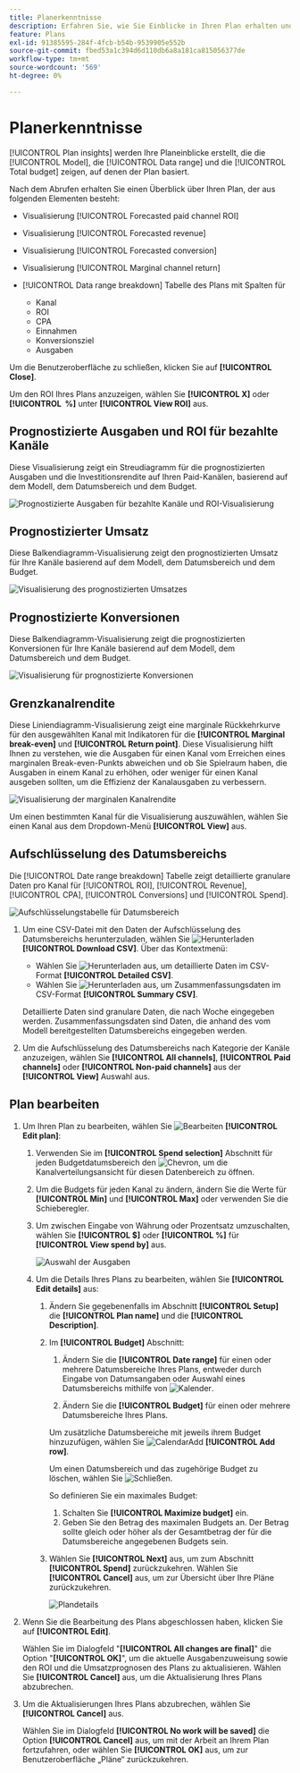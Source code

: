 ```yaml
---
title: Planerkenntnisse
description: Erfahren Sie, wie Sie Einblicke in Ihren Plan erhalten und einen Plan in Mix Modeler bearbeiten können.
feature: Plans
exl-id: 91385595-284f-4fcb-b54b-9539905e552b
source-git-commit: fbed53a1c394d6d110db6a8a181ca815056377de
workflow-type: tm+mt
source-wordcount: '569'
ht-degree: 0%

---
```


# Planerkenntnisse


[!UICONTROL Plan insights] werden Ihre Planeinblicke erstellt, die die [!UICONTROL Model], die [!UICONTROL Data range] und die [!UICONTROL Total budget] zeigen, auf denen der Plan basiert.

Nach dem Abrufen erhalten Sie einen Überblick über Ihren Plan, der aus folgenden Elementen besteht:

- Visualisierung [!UICONTROL Forecasted paid channel ROI]
- Visualisierung [!UICONTROL Forecasted revenue]
- Visualisierung [!UICONTROL Forecasted conversion]
- Visualisierung [!UICONTROL Marginal channel return]
- [!UICONTROL Data range breakdown] Tabelle des Plans mit Spalten für

   - Kanal
   - ROI
   - CPA
   - Einnahmen
   - Konversionsziel
   - Ausgaben

Um die Benutzeroberfläche zu schließen, klicken Sie auf **[!UICONTROL Close]**.

Um den ROI Ihres Plans anzuzeigen, wählen Sie **[!UICONTROL X]** oder **[!UICONTROL &#x200B; %]** unter **[!UICONTROL View ROI]** aus.

## Prognostizierte Ausgaben und ROI für bezahlte Kanäle

Diese Visualisierung zeigt ein Streudiagramm für die prognostizierten Ausgaben und die Investitionsrendite auf Ihren Paid-Kanälen, basierend auf dem Modell, dem Datumsbereich und dem Budget.

![Prognostizierte Ausgaben für bezahlte Kanäle und ROI-Visualisierung](../assets/overview-plan-forecasted-paid-channel-send-roi.png)


## Prognostizierter Umsatz

Diese Balkendiagramm-Visualisierung zeigt den prognostizierten Umsatz für Ihre Kanäle basierend auf dem Modell, dem Datumsbereich und dem Budget.

![Visualisierung des prognostizierten Umsatzes](../assets/overview-plan-forecasted-revenue.png)


## Prognostizierte Konversionen

Diese Balkendiagramm-Visualisierung zeigt die prognostizierten Konversionen für Ihre Kanäle basierend auf dem Modell, dem Datumsbereich und dem Budget.

![Visualisierung für prognostizierte Konversionen](../assets/overview-plan-forecasted-conversions.png)


## Grenzkanalrendite

Diese Liniendiagramm-Visualisierung zeigt eine marginale Rückkehrkurve für den ausgewählten Kanal mit Indikatoren für die **[!UICONTROL Marginal break-even]** und **[!UICONTROL Return point]**. Diese Visualisierung hilft Ihnen zu verstehen, wie die Ausgaben für einen Kanal vom Erreichen eines marginalen Break-even-Punkts abweichen und ob Sie Spielraum haben, die Ausgaben in einem Kanal zu erhöhen, oder weniger für einen Kanal ausgeben sollten, um die Effizienz der Kanalausgaben zu verbessern.

![Visualisierung der marginalen Kanalrendite](../assets/overview-plan-marginal-channel-return.png)

Um einen bestimmten Kanal für die Visualisierung auszuwählen, wählen Sie einen Kanal aus dem Dropdown-Menü **[!UICONTROL View]** aus.


## Aufschlüsselung des Datumsbereichs

Die [!UICONTROL Date range breakdown] Tabelle zeigt detaillierte granulare Daten pro Kanal für [!UICONTROL ROI], [!UICONTROL Revenue], [!UICONTROL CPA], [!UICONTROL Conversions] und [!UICONTROL Spend].

![Aufschlüsselungstabelle für Datumsbereich](../assets/overview-plan-date-range-breakdown.png)

1. Um eine CSV-Datei mit den Daten der Aufschlüsselung des Datumsbereichs herunterzuladen, wählen Sie ![Herunterladen](/help/assets/icons/Download.svg) **[!UICONTROL Download CSV]**. Über das Kontextmenü:

   - Wählen Sie ![Herunterladen](/help/assets/icons/Download.svg) aus, um detaillierte Daten im CSV-Format **[!UICONTROL Detailed CSV]**.
   - Wählen Sie ![Herunterladen](/help/assets/icons/Download.svg) aus, um Zusammenfassungsdaten im CSV-Format **[!UICONTROL Summary CSV]**.

   Detaillierte Daten sind granulare Daten, die nach Woche eingegeben werden. Zusammenfassungsdaten sind Daten, die anhand des vom Modell bereitgestellten Datumsbereichs eingegeben werden.

1. Um die Aufschlüsselung des Datumsbereichs nach Kategorie der Kanäle anzuzeigen, wählen Sie **[!UICONTROL All channels]**, **[!UICONTROL Paid channels]** oder **[!UICONTROL Non-paid channels]** aus der **[!UICONTROL View]** Auswahl aus.


## Plan bearbeiten

1. Um Ihren Plan zu bearbeiten, wählen Sie ![Bearbeiten](/help/assets/icons/Edit.svg) **[!UICONTROL Edit plan]**:

   1. Verwenden Sie im **[!UICONTROL Spend selection]** Abschnitt für jeden Budgetdatumsbereich den ![Chevron](/help/assets/icons/ChevronRight.svg), um die Kanalverteilungsansicht für diesen Datenbereich zu öffnen.

   1. Um die Budgets für jeden Kanal zu ändern, ändern Sie die Werte für **[!UICONTROL Min]** und **[!UICONTROL Max]** oder verwenden Sie die Schieberegler.

   1. Um zwischen Eingabe von Währung oder Prozentsatz umzuschalten, wählen Sie **[!UICONTROL $]** oder **[!UICONTROL %]** für **[!UICONTROL View spend by]** aus.

      ![Auswahl der Ausgaben](/help/assets/spend-selection.png)

   1. Um die Details Ihres Plans zu bearbeiten, wählen Sie **[!UICONTROL Edit details]** aus:

      1. Ändern Sie gegebenenfalls im Abschnitt **[!UICONTROL Setup]** die **[!UICONTROL Plan name]** und die **[!UICONTROL Description]**.

      1. Im **[!UICONTROL Budget]** Abschnitt:

         1. Ändern Sie die **[!UICONTROL Date range]** für einen oder mehrere Datumsbereiche Ihres Plans, entweder durch Eingabe von Datumsangaben oder Auswahl eines Datumsbereichs mithilfe von ![Kalender](/help/assets/icons/Calendar.svg).

         1. Ändern Sie die **[!UICONTROL Budget]** für einen oder mehrere Datumsbereiche Ihres Plans.

         Um zusätzliche Datumsbereiche mit jeweils ihrem Budget hinzuzufügen, wählen Sie ![CalendarAdd](/help/assets/icons/CalendarAdd.svg) **[!UICONTROL Add row]**.

         Um einen Datumsbereich und das zugehörige Budget zu löschen, wählen Sie ![Schließen](/help/assets/icons/Close.svg).

         So definieren Sie ein maximales Budget:

         1. Schalten Sie **[!UICONTROL Maximize budget]** ein.
         1. Geben Sie den Betrag des maximalen Budgets an. Der Betrag sollte gleich oder höher als der Gesamtbetrag der für die Datumsbereiche angegebenen Budgets sein.

      1. Wählen Sie **[!UICONTROL Next]** aus, um zum Abschnitt **[!UICONTROL Spend]** zurückzukehren. Wählen Sie **[!UICONTROL Cancel]** aus, um zur Übersicht über Ihre Pläne zurückzukehren.

         ![Plandetails](/help/assets/plan-details.png)


1. Wenn Sie die Bearbeitung des Plans abgeschlossen haben, klicken Sie auf **[!UICONTROL Edit]**.

   Wählen Sie im Dialogfeld &quot;**[!UICONTROL All changes are final]**&quot; die Option &quot;**[!UICONTROL OK]**&quot;, um die aktuelle Ausgabenzuweisung sowie den ROI und die Umsatzprognosen des Plans zu aktualisieren. Wählen Sie **[!UICONTROL Cancel]** aus, um die Aktualisierung Ihres Plans abzubrechen.

1. Um die Aktualisierungen Ihres Plans abzubrechen, wählen Sie **[!UICONTROL Cancel]** aus.

   Wählen Sie im Dialogfeld **[!UICONTROL No work will be saved]** die Option **[!UICONTROL Cancel]** aus, um mit der Arbeit an Ihrem Plan fortzufahren, oder wählen Sie **[!UICONTROL OK]** aus, um zur Benutzeroberfläche „Pläne“ zurückzukehren.
